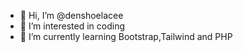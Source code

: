 - 👋 Hi, I’m @denshoelacee
- 👀 I’m interested in coding
- 🌱 I’m currently learning Bootstrap,Tailwind and PHP

<!---
denshoelacee/denshoelacee is a ✨ special ✨ repository because its `README.md` (this file) appears on your GitHub profile.
You can click the Preview link to take a look at your changes.
--->
